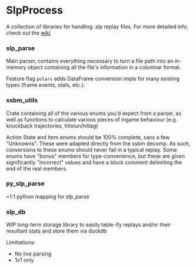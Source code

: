 # SlpProcess

A collection of libraries for handling .slp replay files. For more detailed info, check out the [wiki](https://github.com/Walnut356/SlpProcess/wiki)

### slp_parse

Main parser, contains everything necessary to turn a file path into an in-memory object containing all the file's information in a columnar format.

Feature flag `polars` adds DataFrame conversion impls for many existing types (frame events, stats, etc.). 

### ssbm_utils

Crate containing all of the various enums you'd expect from a parser, as well as functions to calculate various pieces of ingame behaviour (e.g. knockback trajectories, hitstun/hitlag)

Action State and Item enums should be 100% complete, sans a few "Unknowns". These were adapted directly from the ssbm decomp. As such, conversions to these enums should never fail in a typical replay. Some enums have "bonus" members for type-convenience, but these are given significantly "incorrect" values and have a block comment delimiting the end of the real members.

### py_slp_parse

~1:1 python mapping for slp_parse

### slp_db

WIP long-term storage library to easily table-ify replays and/or their resultant stats and store them via duckdb




Limitiations:

* No live parsing
* 1v1 only
